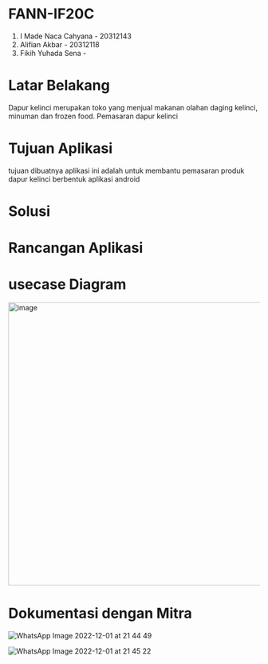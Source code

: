 # FANN-IF20C
1. I Made Naca Cahyana - 20312143
2. Alifian Akbar - 20312118
3. Fikih Yuhada Sena - 
# Latar Belakang
  Dapur kelinci merupakan toko yang menjual makanan olahan daging kelinci, minuman dan frozen food. Pemasaran dapur kelinci 
  
# Tujuan Aplikasi 
tujuan dibuatnya aplikasi ini adalah untuk membantu pemasaran produk dapur kelinci  berbentuk aplikasi android

# Solusi


# Rancangan Aplikasi


# usecase Diagram
<img width="566" alt="image" src="https://user-images.githubusercontent.com/98680144/205102107-b6ca1d27-a4bf-4bd7-a05c-765ffef41b9c.png">


# Dokumentasi dengan Mitra


![WhatsApp Image 2022-12-01 at 21 44 49](https://user-images.githubusercontent.com/98680144/205082497-922c0bb5-e933-4a1e-b368-45bbb70d6fb5.jpeg)

![WhatsApp Image 2022-12-01 at 21 45 22](https://user-images.githubusercontent.com/98680144/205082537-e1e4cd0c-569b-4018-9070-a1d344470043.jpeg)
